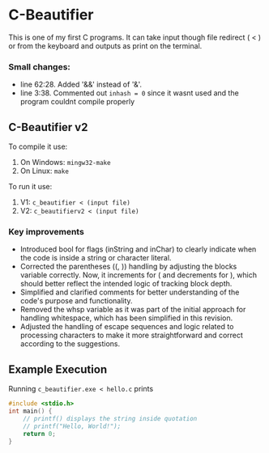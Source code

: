 # C-Beautifier
This is one of my first C programs. It can take input though file redirect ( < ) or from the keyboard and outputs as print on the terminal.

### Small changes:
- line 62:28. Added '&&' instead of '&'.
- line 3:38. Commented out `inhash = 0` since it wasnt used and the program couldnt compile properly

## C-Beautifier v2

To compile it use:
1. On Windows: `mingw32-make`
2. On Linux: `make`

To run it use:
1. V1: `c_beautifier < (input file)`
2. V2: `c_beautifierv2 < (input file)`

### Key improvements

- Introduced bool for flags (inString and inChar) to clearly indicate when the code is inside a string or character literal.
- Corrected the parentheses ((, )) handling by adjusting the blocks variable correctly. Now, it increments for ( and decrements for ), which should better reflect the intended logic of tracking block depth.
- Simplified and clarified comments for better understanding of the code's purpose and functionality.
- Removed the whsp variable as it was part of the initial approach for handling whitespace, which has been simplified in this revision.
- Adjusted the handling of escape sequences and logic related to processing characters to make it more straightforward and correct according to the suggestions.

## Example Execution
Running `c_beautifier.exe < hello.c` prints<br>

```c
#include <stdio.h>
int main() {
    // printf() displays the string inside quotation
    // printf("Hello, World!");
    return 0;
}
```